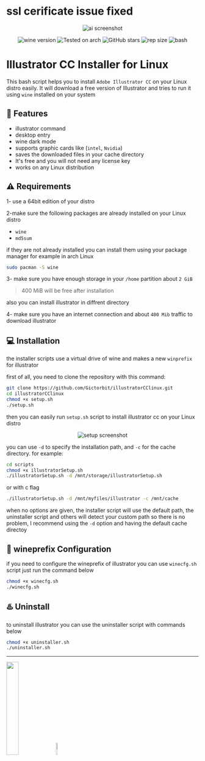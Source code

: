 <h1>ssl cerificate issue fixed</h1>
<div align="center" class="tip" markdown="1" style>

![ai screenshot](images/Screenshot-illustratorCC.png)

![wine version](https://img.shields.io/badge/wine-5.22-red) ![Tested on arch](https://img.shields.io/badge/Tested%20on-Arch_linux-brightgreen) ![GitHub stars](https://img.shields.io/github/stars/Gictorbit/illustratorCClinux) ![rep size](https://img.shields.io/github/repo-size/gictorbit/illustratorCClinux) ![bash](https://img.shields.io/badge/bash-5.0-yellowgreen)
</div>

</div>

# Illustrator CC Installer for Linux
This bash script helps you to install `Adobe Illustrator CC` on your Linux distro easily. It will download a free version of Illustrator and tries to run it using `wine` installed on your system

## :rocket: Features
* illustrator command
* desktop entry
* wine dark mode
* supports graphic cards like (`intel`, `Nvidia`)
* saves the downloaded files in your cache directory
* It's free and you will not need any license key
* works on any Linux distribution


## :warning: Requirements
1- use a 64bit edition of your distro

2-make sure the following packages are already installed on your Linux distro
* `wine`
* `md5sum`


if they are not already installed you can install them using your package manager for example in arch Linux
```bash
sudo pacman -S wine
``` 
3- make sure you have enough storage in your `/home` partition about `2 GiB`
> 400 MiB will be free after installation

also you can install illustrator in diffrent directory

4- make sure you have an internet connection and about `400 Mib` traffic to download illustrator

## :computer: Installation

the installer scripts use a virtual drive of wine and makes a new `winprefix` for illustrator

first of all, you need to clone the repository with this command:
```bash
git clone https://github.com/Gictorbit/illustratorCClinux.git
cd illustratorCClinux
chmod +x setup.sh
./setup.sh
```
then you can easily run `setup.sh` script to install illustrator cc on your Linux distro

<div align="center" class="tip" markdown="1" style>

![setup screenshot](images/setup-screenshot.png)

</div>

you can use `-d` to specify the installation path, and `-c` for the cache directory.
for example:

```bash
cd scripts
chmod +x illustratorSetup.sh
./illustratorSetup.sh -d /mnt/storage/illustratorSetup.sh
```
or with c flag
```bash
./illustratorSetup.sh -d /mnt/myfiles/illustrator -c /mnt/cache
```
when no options are given, the installer script will use the default path, 
the uninstaller script and others will detect your custom path so there is no problem,
I recommend using the `-d` option and having the default cache directoy


## :wine_glass: wineprefix Configuration
if you need to configure the wineprefix of illustrator you can use `winecfg.sh` script just run the command below
```bash
chmod +x winecfg.sh
./winecfg.sh
```

## :hotsprings: Uninstall
to uninstall illustrator you can use the uninstaller script with commands below

```bash
chmod +x uninstaller.sh
./uninstaller.sh
```
---
<a href="https://poshtiban.com">
<img src="https://raw.githubusercontent.com/Gictorbit/photoshopCClinux/master/images/poshtibancom.png" width="25%"></a> 

<a href="https://github.com/Gictorbit/photoshopCClinux">
<img src="https://github.com/Gictorbit/photoshopCClinux/raw/master/images/AdobePhotoshop-icon.png" width="9%">
</a>

